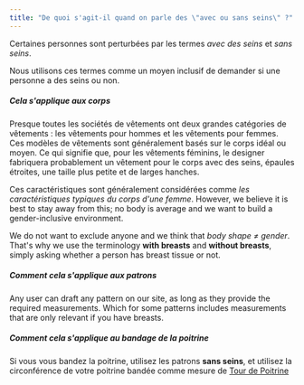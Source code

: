 ```yaml
---
title: "De quoi s'agit-il quand on parle des \"avec ou sans seins\" ?"
---
```


Certaines personnes sont perturbées par les termes _avec des seins_ et _sans seins_.

Nous utilisons ces termes comme un moyen inclusif de demander si une personne a des seins ou non.

##### Cela s'applique aux corps

Presque toutes les sociétés de vêtements ont deux grandes catégories de vêtements : les vêtements pour hommes et les vêtements pour femmes. Ces modèles de vêtements sont généralement basés sur le corps idéal ou moyen. Ce qui signifie que, pour les vêtements féminins, le designer fabriquera probablement un vêtement pour le corps avec des seins, épaules étroites, une taille plus petite et de larges hanches.

Ces caractéristiques sont généralement considérées comme _les caractéristiques typiques du corps d'une femme_. However, we believe it is best to stay away from this; no body is average and we want to build a gender-inclusive environment.

We do not want to exclude anyone and we think that _body shape ≠ gender_. That's why we use the terminology **with breasts** and **without breasts**, simply asking whether a person has breast tissue or not.

##### Comment cela s'applique aux patrons

Any user can draft any pattern on our site, as long as they provide the required measurements. Which for some patterns includes measurements that are only relevant if you have breasts.

##### Comment cela s'applique au bandage de la poitrine

Si vous vous bandez la poitrine, utilisez les patrons **sans seins**, et utilisez la circonférence de votre poitrine bandée comme mesure de [Tour de Poitrine](/docs/measurements/chest/)
